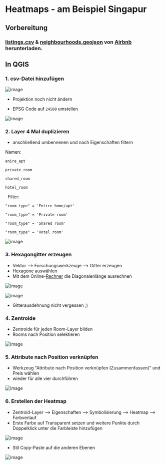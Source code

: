 # Heatmaps - am Beispiel Singapur


## Vorbereitung
### [listings.csv](https://github.com/s92854/DTM/files/11849362/listings.csv) & [neighbourhoods.geojson](https://github.com/s92854/DTM/files/11849370/neighbourhoods.zip) von [Airbnb](http://insideairbnb.com/get-the-data/) herunterladen.

## In QGIS

### 1. csv-Datei hinzufügen
![image](https://github.com/s92854/DTM/assets/134683810/0a9fd00c-aff5-41ff-8e5b-d148b8d01264)
* Projektion noch nicht ändern

* EPSG Code auf ```24500``` umstellen

![image](https://github.com/s92854/DTM/assets/134683810/8c7dd1f2-ef70-4c54-9ac2-4953260dc8d2)

### 2. Layer 4 Mal duplizieren
* anschließend umbennenen und nach Eigenschaften filtern

Namen:
```
enire_apt
```
```
private_room
```
```
shared_room
```
```
hotel_room
```

&nbsp;
Filter:
```
"room_type" = 'Entire home/apt'
```
```
"room_type" = 'Private room'
```
```
"room_type" = 'Shared room'
```
```
"room_type" = 'Hotel room'
```
![image](https://github.com/s92854/DTM/assets/134683810/a3e1afc1-ec38-43a7-b56b-4a55a62277d9)

### 3. Hexagongitter erzeugen
* Vektor --> Forschungswerkzeuge --> Gitter erzeugen
* Hexagone auswählen
* Mit dem Online-[Rechner](https://rechneronline.de/pi/sechseck.php) die Diagonalenlänge ausrechnen

![image](https://github.com/s92854/DTM/assets/134683810/73cdb4c2-2a58-4303-a1ad-d8a7d95819c2)

![image](https://github.com/s92854/DTM/assets/134683810/daf1e6b1-0479-43d1-911a-aee698940e27)
* Gitterausdehnung nicht vergessen ;)

### 4. Zentroide
* Zentroide für jeden Room-Layer bilden
* Rooms nach Position selektieren

![image](https://github.com/s92854/DTM/assets/134683810/f63f1d63-8a18-4707-ac45-69ab06cbd55f)

### 5. Attribute nach Position verknüpfen
* Werkzeug "Attribute nach Position verknüpfen (Zusammenfassen)" und Preis wählen
* wieder für alle vier durchführen

![image](https://github.com/s92854/DTM/assets/134683810/b633e2a0-c9a4-434e-8158-3ed75b2a28c7)

### 6. Erstellen der Heatmap
* Zentroid-Layer --> Eigenschaften --> Symbolisierung --> Heatmap --> Farbverlauf
* Erste Farbe auf Transparent setzen und weitere Punkte durch Doppelklick unter die Farbleiste hinzufügen

![image](https://github.com/s92854/DTM/assets/134683810/8b06c86b-2d6b-4dc5-a78a-9d4a4bf3e5e3)

* Stil Copy-Paste auf die anderen Ebenen

![image](https://github.com/s92854/DTM/assets/134683810/b9d62037-7ebf-460c-a7d4-ce6f2661c54c)


